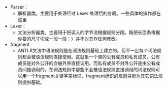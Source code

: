 - Parser： 
  - 解析器类。主要用于处理经过 Lexer 处理后的各段。一些具体的操作都在这里
- Lexer： 
    - 文法分析器类。主要用于把读入的字节流根据规则分段。既把长面条根据你要的尺寸切成一段一段：）并不对其作任何修改。
- fragment
    - ANTLR文法中语法规则是在词法规则基础上建立的。但不一定每个词法规则都会被语法规则直接使用。这就象一个类的公有成员和私有成员，公有成员是对外公开的会被外界直接调用。而私有成员不对外公开是由公有成员间接调用的。在词法规则中那些不会被语法规则直接调用的词法规则可以用一个fragment关键字来标识，fragment标识的规则只能为其它词法规则提供基础。
